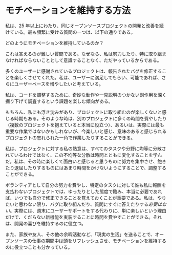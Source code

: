# モチベーションを維持する方法

私は、25 年以上にわたり、同じオープンソースプロジェクトの開発と改善を続けている。最も頻繁に受ける質問の一つは、以下の通りである。

どのようにモチベーションを維持しているのか？

これは答えるのが難しい質問である。なぜなら、私は努力したり、特に取り組まなければならないこととして意識することなく、ただやっているからである。

多くのユーザーに感謝されているプロジェクトは、報告されたバグを修正することを楽しくさせてくれた。私は、ユーザーに満足してもらい、可能であれば、さらにユーザーベースを増やしたいと考えている。

私は、コードを調整するために、奇妙な動作や一見説明のつかない副作用を深く掘り下げて調査するという課題を楽しむ傾向がある。

もちろん、私にも浮き沈みがあり、プロジェクトに取り組むのが楽しくないと感じる時期もある。そのような時は、別のプロジェクトに多くの時間を費やしたり（複数のプロジェクトを抱えていると本当に役立つ）、あるいは、実際には最も重要な作業ではないかもしれないが、今楽しいと感じ、意味のあると感じられるプロジェクトの忘れられた一角で作業したりすることができる。

私は、プロジェクトに対する私の熱意は、すべてのタスクや分野に均等に分散されているわけではなく、この不均等な分散は時間とともに変化することを学んだ。私は、その時に楽しくて面白いと感じると思うものに努力を集中させ、飽きたり退屈したりするものにはあまり時間をかけないようにすることで、調整することができる。

ボランティアとして自分の努力を費やし、特定のタスクに対して誰も私に報酬を支払わないプロジェクトでは、ゆったりとした態度で臨み、本当に必要であれば、いつでも自分で修正できることを覚えておくことが重要である。私は、やりたいと思わない限り、バグに取り組んだり、質問にすぐに答えたりする*必要はない*。実際には、週末にユーザーサポートをする代わりに、単に楽しいという理由だけで、くだらない新機能を実装することに時間を費やすことができる。それは、開発の喜びを維持するのに役立つ。

また、家族や友人、その他の余暇活動など、「現実の生活」を送ることで、オープンソースの仕事の期間中は頭をリフレッシュさせ、モチベーションを維持するのに役立つことも分かっている。
